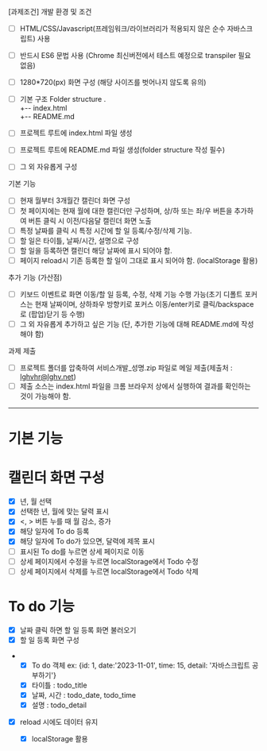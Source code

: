 [과제조건]
개발 환경 및 조건
- [ ] HTML/CSS/Javascript(프레임워크/라이브러리가 적용되지 않은 순수 자바스크립트) 사용
- [ ] 반드시 ES6 문법 사용 (Chrome 최신버전에서 테스트 예정으로 transpiler 필요 없음)
- [ ] 1280*720(px) 화면 구성 (해당 사이즈를 벗어나지 않도록 유의)

- [ ] 기본 구조
Folder structure
.                          
+-- index.html     
+-- README.md 
 
- [ ] 프로젝트 루트에 index.html 파일 생성
- [ ] 프로젝트 루트에 README.md 파일 생성(folder structure 작성 필수)
- [ ] 그 외 자유롭게 구성

기본 기능
- [ ] 현재 월부터 3개월간 캘린더 화면 구성
- [ ] 첫 페이지에는 현재 월에 대한 캘린더만 구성하며, 상/하 또는 좌/우 버튼을 추가하여 버튼 클릭 시 이전/다음달 캘린더 화면 노출
- [ ] 특정 날짜를 클릭 시 특정 시간에 할 일 등록/수정/삭제 기능.
- [ ] 할 일은 타이틀, 날짜/시간, 설명으로 구성
- [ ] 할 일을 등록하면 캘린더 해당 날짜에 표시 되어야 함.
- [ ] 페이지 reload시 기존 등록한 할 일이 그대로 표시 되어야 함. (localStorage 활용)

추가 기능 (가산점)
- [ ] 키보드 이벤트로 화면 이동/할 일 등록, 수정, 삭제 기능 수행 가능(초기 디폴트 포커스는 현재 날짜이며, 상하좌우 방향키로 포커스 이동/enter키로 클릭/backspace로 (팝업)닫기 등 수행)
- [ ] 그 외 자유롭게 추가하고 싶은 기능 (단, 추가한 기능에 대해 README.md에 작성해야 함)

과제 제출
- [ ] 프로젝트 폴더를 압축하여 서비스개발_성명.zip 파일로 메일 제출(제출처 : lghvhr@lghv.net)
- [ ]  제출 소스는 index.html 파일을 크롬 브라우저 상에서 실행하여 결과를 확인하는 것이 가능해야 함.

----
# 기본 기능
# 캘린더 화면 구성
- [X] 년, 월 선택 
- [X] 선택한 년, 월에 맞는 달력 표시
- [X] <, > 버튼 누를 때 월 감소, 증가
- [X] 해당 일자에 To do 등록
- [X] 해당 일자에 To do가 있으면, 달력에 제목 표시
- [ ] 표시된 To do를 누르면 상세 페이지로 이동 
- [ ] 상세 페이지에서 수정을 누르면 localStorage에서 Todo 수정 
- [ ] 상세 페이지에서 삭제를 누르면 localStorage에서 Todo 삭제

# To do 기능
- [X] 날짜 클릭 하면 할 일 등록 화면 불러오기
- [X] 할 일 등록 화면 구성
- - [X] To do 객체 ex: {id: 1, date:'2023-11-01', time: 15, detail: '자바스크립트 공부하기'}
  - [X] 타이틀 : todo_title
  - [X] 날짜, 시간 : todo_date, todo_time
  - [X] 설명 : todo_detail
- [X] reload 시에도 데이터 유지 
  - [X] localStorage 활용
  

